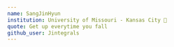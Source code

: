 ```yaml
---
name: SangJinHyun
institution: University of Missouri - Kansas City 🚩 
quote: Get up everytime you fall
github_user: Jintegrals
---
```

